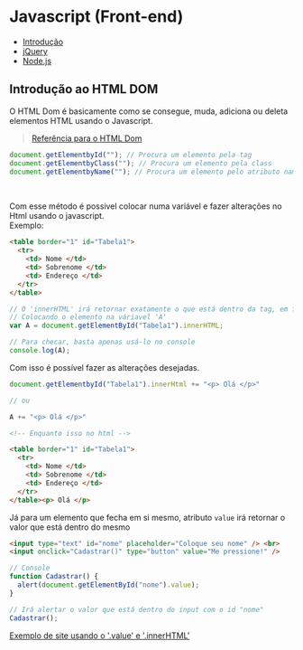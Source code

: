# Javascript (Front-end)

* [Introdução](https://github.com/JoaoSodre/Programacao/blob/master/Front-End/Javascript%20(Front-end).md#introdu%C3%A7%C3%A3o)
* [jQuery](https://github.com/JoaoSodre/Programacao/blob/master/Front-End/Javascript%20(Front-end).md#jquery)
* [Node.js](https://github.com/JoaoSodre/Programacao/blob/master/Front-End/Javascript%20(Front-end).md#nodejs)

## Introdução ao HTML DOM

O HTML Dom é basicamente como se consegue, muda, adiciona ou deleta elementos HTML usando o Javascript.

> [Referência para o HTML Dom](https://www.w3schools.com/js/js_htmldom_document.asp)

```javascript
document.getElementbyId(""); // Procura um elemento pela tag
document.getElementbyClass(""); // Procura um elemento pela class
document.getElementbyName(""); // Procura um elemento pelo atributo name
```

<br>

Com esse método é possivel colocar numa variável e fazer alterações no Html usando o javascript.<br>
Exemplo:

```html
<table border="1" id="Tabela1">
  <tr>
    <td> Nome </td>
    <td> Sobrenome </td>
    <td> Endereço </td>
  </tr>
</table>
```

```javascript
// O 'innerHTML' irá retornar exatamente o que está dentro da tag, em forma de STRING.
// Colocando o elemento na váriavel 'A'
var A = document.getElementById("Tabela1").innerHTML;

// Para checar, basta apenas usá-lo no console
console.log(A);
```

Com isso é possível fazer as alterações desejadas.

```javascript
document.getElementbyId("Tabela1").innerHtml += "<p> Olá </p>"

// ou

A += "<p> Olá </p>"
```

```html
<!-- Enquanto isso no html -->

<table border="1" id="Tabela1">
  <tr>
    <td> Nome </td>
    <td> Sobrenome </td>
    <td> Endereço </td>
  </tr>
</table><p> Olá </p>
```

 Já para um elemento que fecha em si mesmo, atributo `value` irá retornar o valor que está dentro do mesmo

```html
<input type="text" id="nome" placeholder="Coloque seu nome" /> <br>
<input onclick="Cadastrar()" type="button" value="Me pressione!" />
```

```javascript
// Console
function Cadastrar() {
  alert(document.getElementById("nome").value);
}

// Irá alertar o valor que está dentro do input com o id "nome"
Cadastrar();
```

[Exemplo de site usando o '.value' e '.innerHTML'](https://github.com/JoaoSodre/Programacao/blob/master/Front-End/SitesAleatorios/Testando_DHTML_e_Atributos.html)

<!-- 
## jQuery
[Site Original](https://jquery.com/)

## Node.js
[Site Original](https://nodejs.org/en/)
-->
